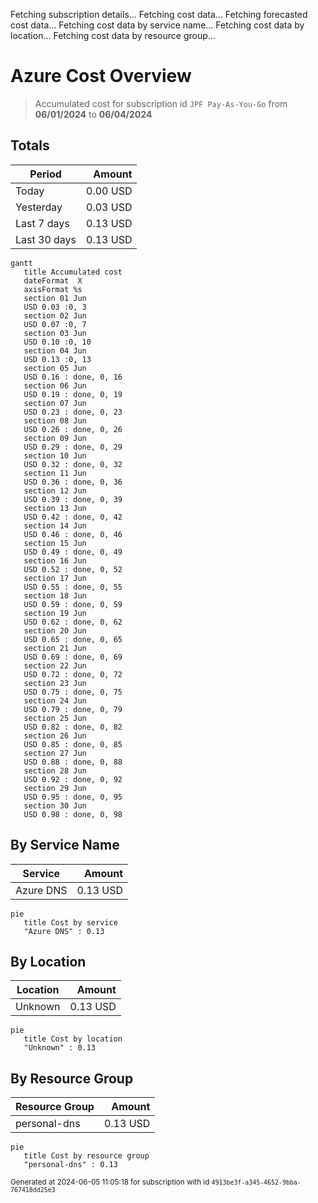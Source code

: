 Fetching subscription details...
Fetching cost data...
Fetching forecasted cost data...
Fetching cost data by service name...
Fetching cost data by location...
Fetching cost data by resource group...
# Azure Cost Overview

> Accumulated cost for subscription id `JPF Pay-As-You-Go` from **06/01/2024** to **06/04/2024**

## Totals

|Period|Amount|
|---|---:|
|Today|0.00 USD|
|Yesterday|0.03 USD|
|Last 7 days|0.13 USD|
|Last 30 days|0.13 USD|

```mermaid
gantt
   title Accumulated cost
   dateFormat  X
   axisFormat %s
   section 01 Jun
   USD 0.03 :0, 3
   section 02 Jun
   USD 0.07 :0, 7
   section 03 Jun
   USD 0.10 :0, 10
   section 04 Jun
   USD 0.13 :0, 13
   section 05 Jun
   USD 0.16 : done, 0, 16
   section 06 Jun
   USD 0.19 : done, 0, 19
   section 07 Jun
   USD 0.23 : done, 0, 23
   section 08 Jun
   USD 0.26 : done, 0, 26
   section 09 Jun
   USD 0.29 : done, 0, 29
   section 10 Jun
   USD 0.32 : done, 0, 32
   section 11 Jun
   USD 0.36 : done, 0, 36
   section 12 Jun
   USD 0.39 : done, 0, 39
   section 13 Jun
   USD 0.42 : done, 0, 42
   section 14 Jun
   USD 0.46 : done, 0, 46
   section 15 Jun
   USD 0.49 : done, 0, 49
   section 16 Jun
   USD 0.52 : done, 0, 52
   section 17 Jun
   USD 0.55 : done, 0, 55
   section 18 Jun
   USD 0.59 : done, 0, 59
   section 19 Jun
   USD 0.62 : done, 0, 62
   section 20 Jun
   USD 0.65 : done, 0, 65
   section 21 Jun
   USD 0.69 : done, 0, 69
   section 22 Jun
   USD 0.72 : done, 0, 72
   section 23 Jun
   USD 0.75 : done, 0, 75
   section 24 Jun
   USD 0.79 : done, 0, 79
   section 25 Jun
   USD 0.82 : done, 0, 82
   section 26 Jun
   USD 0.85 : done, 0, 85
   section 27 Jun
   USD 0.88 : done, 0, 88
   section 28 Jun
   USD 0.92 : done, 0, 92
   section 29 Jun
   USD 0.95 : done, 0, 95
   section 30 Jun
   USD 0.98 : done, 0, 98
```

## By Service Name

|Service|Amount|
|---|---:|
|Azure DNS|0.13 USD|

```mermaid
pie
   title Cost by service
   "Azure DNS" : 0.13
```

## By Location

|Location|Amount|
|---|---:|
|Unknown|0.13 USD|

```mermaid
pie
   title Cost by location
   "Unknown" : 0.13
```

## By Resource Group

|Resource Group|Amount|
|---|---:|
|personal-dns|0.13 USD|

```mermaid
pie
   title Cost by resource group
   "personal-dns" : 0.13
```

<sup>Generated at 2024-06-05 11:05:18 for subscription with id `4913be3f-a345-4652-9bba-767418dd25e3`</sup>
